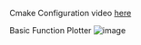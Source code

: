 Cmake Configuration video [here](https://youtu.be/nVI38B-bo2Q)


Basic Function Plotter
![image](https://github.com/user-attachments/assets/c49bc0d6-e539-4578-abd8-f390654e6f5d)
